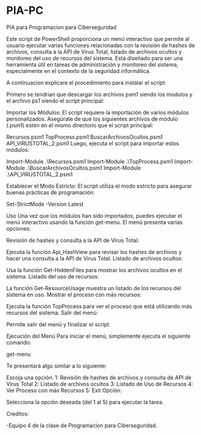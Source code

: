 # PIA-PC
PIA para Programacion para Ciberseguridad

Este script de PowerShell proporciona un menú interactivo que permite al usuario ejecutar varias funciones relacionadas con la revisión de hashes de archivos, consulta a la API de Virus Total, listado de archivos ocultos y monitoreo del uso de recursos del sistema. Está diseñado para ser una herramienta útil en tareas de administración y monitoreo del sistema, especialmente en el contexto de la seguridad informática. 

A continuacion explicare el procedimiento para instalar el script: 

Primero se tendrian que descargar los archivos psm1 siendo los modulos y el archivo ps1 siendo el script principal: 

Importar los Módulos: El script requiere la importación de varios módulos personalizados. Asegúrate de que los siguientes archivos de módulo (.psm1) estén en el mismo directorio que el script principal:

Recursos.psm1
TopProcess.psm1
BuscarArchivosOcultos.psm1
API_VIRUSTOTAL_2.psm1
Luego, ejecuta el script para importar estos módulos:

Import-Module .\Recursos.psm1
Import-Module .\TopProcess.psm1
Import-Module .\BuscarArchivosOcultos.psm1
Import-Module .\API_VIRUSTOTAL_2.psm1

Establecer el Modo Estricto: El script utiliza el modo estricto para asegurar buenas prácticas de programación:

Set-StrictMode -Version Latest

Uso
Una vez que los módulos han sido importados, puedes ejecutar el menú interactivo usando la función get-menu. El menú presenta varias opciones:

Revisión de hashes y consulta a la API de Virus Total:

Ejecuta la función Api_HashView para revisar los hashes de archivos y hacer una consulta a la API de Virus Total.
Listado de archivos ocultos:

Usa la función Get-HiddenFiles para mostrar los archivos ocultos en el sistema.
Listado del uso de recursos:

La función Get-ResourceUsage muestra un listado de los recursos del sistema en uso.
Mostrar el proceso con más recursos:

Ejecuta la función TopProcess para ver el proceso que está utilizando más recursos del sistema.
Salir del menú:

Permite salir del menú y finalizar el script.

Ejecución del Menú
Para iniciar el menú, simplemente ejecuta el siguiente comando:

get-menu

Te presentará algo similar a lo siguiente:

Escoja una opción:
1: Revisión de hashes de archivos y consulta de API de Virus Total
2: Listado de archivos ocultos
3: Listado de Uso de Recursos
4: Ver Proceso con más Recursos
5: Exit
Opción:


Selecciona la opción deseada (del 1 al 5) para ejecutar la tarea.


Creditos: 

-Equipo 4 de la clase de Programacion para Ciberseguridad.
